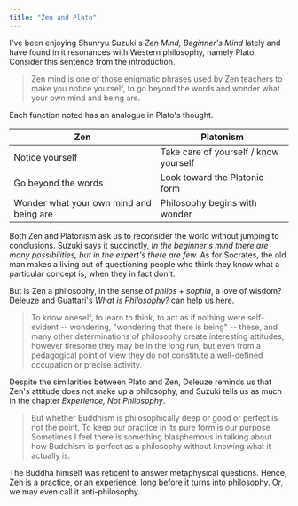 ```yaml
---
title: "Zen and Plato"
---
```


I've been enjoying Shunryu Suzuki's _Zen Mind, Beginner's Mind_ lately and have found in it resonances with Western philosophy, namely Plato. Consider this sentence from the introduction.

> Zen mind is one of those enigmatic phrases used by Zen teachers to make you notice yourself, to go beyond the words and wonder what your own mind and being are.

Each function noted has an analogue in Plato's thought.

|Zen | Platonism|
|---|------|
|Notice yourself|Take care of yourself / know yourself|
|Go beyond the words | Look toward the Platonic form |
|Wonder what your own mind and being are | Philosophy begins with wonder|


Both Zen and Platonism ask us to reconsider the world without jumping to conclusions. Suzuki says it succinctly, _In the beginner's mind there are many possibilities, but in the expert's there are few._ As for Socrates, the old man makes a living out of questioning people who think they know what a particular concept is, when they in fact don't.

But is Zen a philosophy, in the sense of _philos_ + _sophia_, a love of wisdom? Deleuze and Guattari's _What is Philosophy?_ can help us here.

> To know oneself, to learn to think, to act as if nothing were self-evident -- wondering, "wondering that there is being" -- these, and many other determinations of philosophy create interesting attitudes, however tiresome they may be in the long run, but even from a pedagogical point of view they do not constitute a well-defined occupation or precise activity.

Despite the similarities between Plato and Zen, Deleuze reminds us that Zen's attitude does not make up a philosophy, and Suzuki tells us as much in the chapter _Experience, Not Philosophy_.

> But whether Buddhism is philosophically deep or good or perfect is not the point. To keep our practice in its pure form is our purpose. Sometimes I feel there is something blasphemous in talking about how Buddhism is perfect as a philosophy without knowing what it actually is.

The Buddha himself was reticent to answer metaphysical questions. Hence, Zen is a practice, or an experience, long before it turns into philosophy. Or, we may even call it anti-philosophy.
